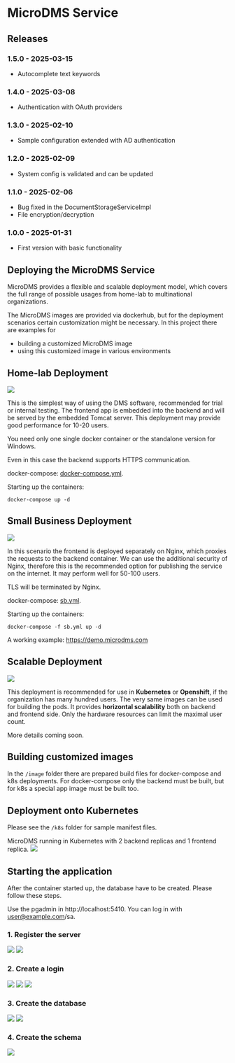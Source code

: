 # MicroDMS Service

## Releases
### 1.5.0 - 2025-03-15
- Autocomplete text keywords

### 1.4.0 - 2025-03-08
- Authentication with OAuth providers

### 1.3.0 - 2025-02-10
- Sample configuration extended with AD authentication

### 1.2.0 - 2025-02-09
- System config is validated and can be updated

### 1.1.0 - 2025-02-06
- Bug fixed in the DocumentStorageServiceImpl
- File encryption/decryption

### 1.0.0 - 2025-01-31
- First version with basic functionality

## Deploying the MicroDMS Service

MicroDMS provides a flexible and scalable deployment model, which covers the full range of possible usages from home-lab to multinational organizations.

The MicroDMS images are provided via dockerhub, but for the deployment scenarios certain customization might be necessary. In this project there are examples for
- building a customized MicroDMS image
- using this customized image in various environments

## Home-lab Deployment

![](docs/microdms_deployment-home-lab.drawio.png)

This is the simplest way of using the DMS software, recommended for trial or internal testing. The frontend app is embedded into the backend and will be served by the embedded Tomcat server. This deployment may provide good performance for 10-20 users. 

You need only one single docker container or the standalone version for Windows. 

Even in this case the backend supports HTTPS communication.

docker-compose: [docker-compose.yml](./docker-compose/my-microdms/docker-compose.yml).

Starting up the containers:
```
docker-compose up -d
```

## Small Business Deployment
![](docs/microdms_deployment-small-business.drawio.png)

In this scenario the frontend is deployed separately on Nginx, which proxies the requests to the backend container. We can use the additional security of Nginx, therefore this is the recommended option for publishing the service on the internet. It may perform well for 50-100 users.

TLS will be terminated by Nginx.

docker-compose: [sb.yml](./docker-compose/my-microdms/sb.yml).

Starting up the containers:
```
docker-compose -f sb.yml up -d
```

A working example: https://demo.microdms.com 

## Scalable Deployment
![](docs/microdms_deployment-scalable.drawio.png)

This deployment is recommended for use in **Kubernetes** or **Openshift**, if the organization has many hundred users. The very same images can be used for building the pods. It provides **horizontal scalability** both on backend and frontend side. Only the hardware resources can limit the maximal user count.

More details coming soon.

## Building customized images

In the `/image` folder there are prepared build files for docker-compose and k8s deployments. For docker-compose only the backend must be built, but for k8s a special app image must be built too. 

## Deployment onto Kubernetes

Please see the `/k8s` folder for sample manifest files.

MicroDMS running in Kubernetes with 2 backend replicas and 1 frontend replica.
![](docs/05_k9s.png)

## Starting the application

After the container started up, the database have to be created. Please follow these steps.

Use the pgadmin in http://localhost:5410. You can log in with user@example.com/sa.

### 1. Register the server
![](docs/01_register_server_1.png)
![](docs/02_register_server_1.png)

### 2. Create a login
![](docs/02_create_login_1.png)
![](docs/02_create_login_2.png)
![](docs/02_create_login_3.png)

### 3. Create the database
![](docs/03_create_database_1.png)
![](docs/03_create_database_2.png)

### 4. Create the schema
![](docs/04_create_schema.png)



